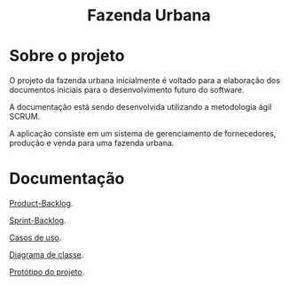 <h1 align="center"> Fazenda Urbana </h1>

# Sobre o projeto

O projeto da fazenda urbana inicialmente é voltado para a elaboração dos documentos iniciais para o desenvolvimento futuro do software.

A documentação está sendo desenvolvida utilizando a metodologia ágil SCRUM.

A aplicação consiste em um sistema de gerenciamento de fornecedores, produção e venda para uma fazenda urbana.

# Documentação

[Product-Backlog](https://github.com/eduardodvmachado/Fazenda-Urbana/tree/main/Product_Backlog).

[Sprint-Backlog](https://github.com/eduardodvmachado/Fazenda-Urbana/tree/main/Sprint_Backlog).

[Casos de uso](https://github.com/eduardodvmachado/Fazenda-Urbana/tree/main/Casos%20de%20uso).

[Diagrama de classe](https://github.com/eduardodvmachado/Fazenda-Urbana/tree/main/Diagrama%20de%20classe).

[Protótipo do projeto](https://www.figma.com/file/x4E7MUEbY9bTutiSkFbD5f/Software_Fazenda_urbana_desktop?type=design&node-id=0-1&mode=design&t=5M8Cg5UNcmb25iEb-0).
